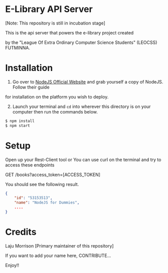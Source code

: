 E-Library API Server
==========================

[Note: This repository is still in incubation stage]

This is the api server that powers the e-library project created

by the "League Of Extra Ordinary Computer Science Students" (LEOCSS) FUTMINNA.

Installation
================

1. Go over to [NodeJS Official Website](http://nodejs.org) and grab yourself a copy of NodeJS. Follow their guide

for installation on the platform you wish to deploy.

2. Launch your terminal and `cd` into wherever this directory is on your computer then run the commands below.

```bash
$ npm install
$ npm start
```

Setup
=============

Open up your Rest-Client tool or You can use curl on the terminal and try to access these endpoints

GET /books?access_token=[ACCESS_TOKEN]

You should see the following result.

```json
{
    "id": "53153513",
    "name": "NodeJS for Dummies",
    ....
}
```

Credits
==================

Laju Morrison [Primary maintainer of this repository]

If you want to add your name here, CONTRIBUTE...

Enjoy!!